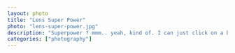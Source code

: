 ```yaml
---		
layout: photo
title: "Lens Super Power"
photo: "lens-super-power.jpg"
description: "Superpower ? mmm.. yeah, kind of. I can just click on a button, capture the moment and take you to that moment even after years. Alternative way to do time travel !"
categories: ["photography"]
---
```

